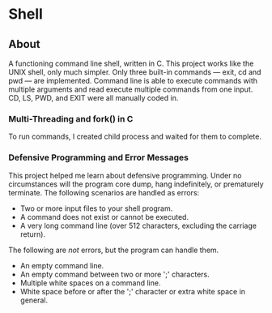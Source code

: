 # Shell
## About
A functioning command line shell, written in C. 
This project works like the UNIX shell, only much simpler. Only three built-in commands — exit, cd and pwd — are implemented. 
Command line is able to execute commands with multiple arguments and read execute multiple commands from one input. CD, LS, PWD, and EXIT were all manually coded in.

### Multi-Threading and fork() in C
To run commands, I created child process and waited for them to complete. 

### Defensive Programming and Error Messages 

This project helped me learn about defensive programming. Under no circumstances will the program core dump, hang indefinitely, or prematurely terminate. 
The following scenarios are handled as errors: 

- Two or more input files to your shell program.
- A command does not exist or cannot be executed.
- A very long command line (over 512 characters, excluding the carriage return).

The following are _not_ errors, but the program can handle them.  

- An empty command line.
- An empty command between two or more ';' characters.
- Multiple white spaces on a command line.
- White space before or after the ';' character or extra white space in general.



